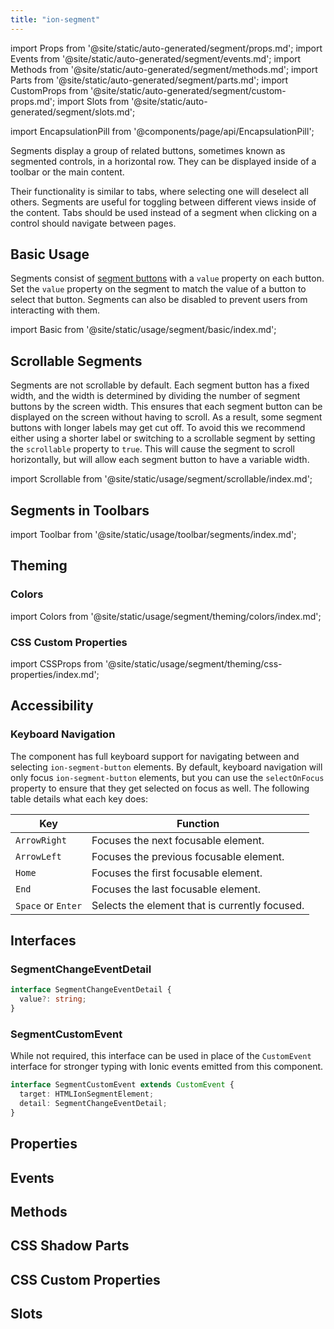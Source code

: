 ```yaml
---
title: "ion-segment"
---
```

import Props from '@site/static/auto-generated/segment/props.md';
import Events from '@site/static/auto-generated/segment/events.md';
import Methods from '@site/static/auto-generated/segment/methods.md';
import Parts from '@site/static/auto-generated/segment/parts.md';
import CustomProps from '@site/static/auto-generated/segment/custom-props.md';
import Slots from '@site/static/auto-generated/segment/slots.md';

<head>
  <title>ion-segment: API Documentation for Segmented Controls</title>
  <meta name="description" content="ion-segments display a group of related buttons—sometimes known as segmented controls. View our Segment API Documentation to learn more about usage." />
</head>

import EncapsulationPill from '@components/page/api/EncapsulationPill';

<EncapsulationPill type="shadow" />


Segments display a group of related buttons, sometimes known as segmented controls, in a horizontal row. They can be displayed inside of a toolbar or the main content.

Their functionality is similar to tabs, where selecting one will deselect all others. Segments are useful for toggling between different views inside of the content. Tabs should be used instead of a segment when clicking on a control should navigate between pages.


## Basic Usage

Segments consist of [segment buttons](./segment-button) with a `value` property on each button. Set the `value` property on the segment to match the value of a button to select that button. Segments can also be disabled to prevent users from interacting with them.

import Basic from '@site/static/usage/segment/basic/index.md';

<Basic />


## Scrollable Segments

Segments are not scrollable by default. Each segment button has a fixed width, and the width is determined by dividing the number of segment buttons by the screen width. This ensures that each segment button can be displayed on the screen without having to scroll. As a result, some segment buttons with longer labels may get cut off. To avoid this we recommend either using a shorter label or switching to a scrollable segment by setting the `scrollable` property to `true`. This will cause the segment to scroll horizontally, but will allow each segment button to have a variable width.

import Scrollable from '@site/static/usage/segment/scrollable/index.md';

<Scrollable />


## Segments in Toolbars

<!-- Reuse the playground from the Toolbar directory -->
import Toolbar from '@site/static/usage/toolbar/segments/index.md';

<Toolbar />


## Theming

### Colors

import Colors from '@site/static/usage/segment/theming/colors/index.md';

<Colors />

### CSS Custom Properties

import CSSProps from '@site/static/usage/segment/theming/css-properties/index.md';

<CSSProps />


## Accessibility

### Keyboard Navigation

The component has full keyboard support for navigating between and selecting `ion-segment-button` elements. By default, keyboard navigation will only focus `ion-segment-button` elements, but you can use the `selectOnFocus` property to ensure that they get selected on focus as well. The following table details what each key does:

| Key                | Function                                                       |
| ------------------ | -------------------------------------------------------------- |
| `ArrowRight`       | Focuses the next focusable element.                            |
| `ArrowLeft`        | Focuses the previous focusable element.                        |
| `Home`             | Focuses the first focusable element.                           |
| `End`              | Focuses the last focusable element.                            |
| `Space` or `Enter` | Selects the element that is currently focused.                 |

## Interfaces

### SegmentChangeEventDetail

```typescript
interface SegmentChangeEventDetail {
  value?: string;
}
```

### SegmentCustomEvent

While not required, this interface can be used in place of the `CustomEvent` interface for stronger typing with Ionic events emitted from this component.

```typescript
interface SegmentCustomEvent extends CustomEvent {
  target: HTMLIonSegmentElement;
  detail: SegmentChangeEventDetail;
}
```


## Properties
<Props />

## Events
<Events />

## Methods
<Methods />

## CSS Shadow Parts
<Parts />

## CSS Custom Properties
<CustomProps />

## Slots
<Slots />
